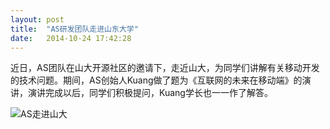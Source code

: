 ```yaml
---
layout: post
title:  "AS研发团队走进山东大学"
date:   2014-10-24 17:42:28
---
```

近日，AS团队在山大开源社区的邀请下，走近山大，为同学们讲解有关移动开发的技术问题。期间，AS创始人Kuang做了题为《互联网的未来在移动端》的演讲，演讲完成以后，同学们积极提问，Kuang学长也一一作了解答。

<img src="{{site.url}}img/IMG_0879.JPG" alt="AS走进山大" class="img-responsive">